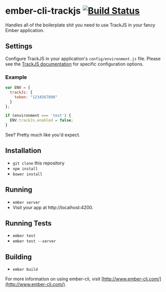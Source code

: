 # ember-cli-trackjs [![Build Status](https://travis-ci.org/jherdman/ember-cli-trackjs.svg)](https://travis-ci.org/jherdman/ember-cli-trackjs)

Handles all of the boilerplate shit you need to use TrackJS in your fancy Ember
application.

## Settings

Configure TrackJS in your application's `config/environment.js` file. Please
see the [TrackJS documentation](http://docs.trackjs.com/Examples/Developing_Locally)
for specific configuration options.

### Example

```javascript
var ENV = {
  trackJs: {
    token: "1234567890"
  }
};

if (environment === 'test') {
  ENV.trackJs.enabled = false;
}
```

See? Pretty much like you'd expect.

## Installation

* `git clone` this repository
* `npm install`
* `bower install`

## Running

* `ember server`
* Visit your app at http://localhost:4200.

## Running Tests

* `ember test`
* `ember test --server`

## Building

* `ember build`

For more information on using ember-cli, visit [http://www.ember-cli.com/](http://www.ember-cli.com/).
